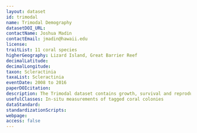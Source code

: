 ```yaml
---
layout: dataset
id: trimodal
name: Trimodal Demography
datasetDOI_URL:
contactName: Joshua Madin
contactEmail: jmadin@hawaii.edu
license:
traitList: 11 coral species
higherGeography: Lizard Island, Great Barrier Reef
decimalLatitude:
decimalLongitude:
taxon: Scleractinia
taxaList: Scleractinia
eventDate: 2008 to 2016
paperDOIcitation:
description: The Trimodal dataset contains growth, survival and reproduction data for 11 species of coral censused yearly for eight years. The data will be published in 2020.
usefulClasses: In-situ measurements of tagged coral colonies
dataStandard:
standardizationScripts:
webpage:
access: false
---
```

